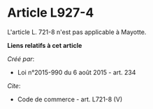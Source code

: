 # Article L927-4

L'article L. 721-8 n'est pas applicable à Mayotte.

**Liens relatifs à cet article**

_Créé par_:

  - Loi n°2015-990 du 6 août 2015 - art. 234

_Cite_:

  - Code de commerce - art. L721-8 (V)

